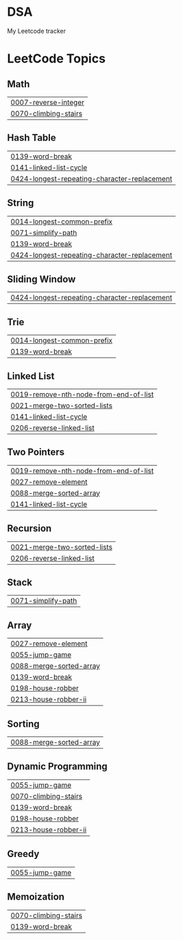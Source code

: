 # DSA
My Leetcode tracker 

<!---LeetCode Topics Start-->
# LeetCode Topics
## Math
|  |
| ------- |
| [0007-reverse-integer](https://github.com/lilyhyojeonglee/DSA/tree/master/0007-reverse-integer) |
| [0070-climbing-stairs](https://github.com/lilyhyojeonglee/DSA/tree/master/0070-climbing-stairs) |
## Hash Table
|  |
| ------- |
| [0139-word-break](https://github.com/lilyhyojeonglee/DSA/tree/master/0139-word-break) |
| [0141-linked-list-cycle](https://github.com/lilyhyojeonglee/DSA/tree/master/0141-linked-list-cycle) |
| [0424-longest-repeating-character-replacement](https://github.com/lilyhyojeonglee/DSA/tree/master/0424-longest-repeating-character-replacement) |
## String
|  |
| ------- |
| [0014-longest-common-prefix](https://github.com/lilyhyojeonglee/DSA/tree/master/0014-longest-common-prefix) |
| [0071-simplify-path](https://github.com/lilyhyojeonglee/DSA/tree/master/0071-simplify-path) |
| [0139-word-break](https://github.com/lilyhyojeonglee/DSA/tree/master/0139-word-break) |
| [0424-longest-repeating-character-replacement](https://github.com/lilyhyojeonglee/DSA/tree/master/0424-longest-repeating-character-replacement) |
## Sliding Window
|  |
| ------- |
| [0424-longest-repeating-character-replacement](https://github.com/lilyhyojeonglee/DSA/tree/master/0424-longest-repeating-character-replacement) |
## Trie
|  |
| ------- |
| [0014-longest-common-prefix](https://github.com/lilyhyojeonglee/DSA/tree/master/0014-longest-common-prefix) |
| [0139-word-break](https://github.com/lilyhyojeonglee/DSA/tree/master/0139-word-break) |
## Linked List
|  |
| ------- |
| [0019-remove-nth-node-from-end-of-list](https://github.com/lilyhyojeonglee/DSA/tree/master/0019-remove-nth-node-from-end-of-list) |
| [0021-merge-two-sorted-lists](https://github.com/lilyhyojeonglee/DSA/tree/master/0021-merge-two-sorted-lists) |
| [0141-linked-list-cycle](https://github.com/lilyhyojeonglee/DSA/tree/master/0141-linked-list-cycle) |
| [0206-reverse-linked-list](https://github.com/lilyhyojeonglee/DSA/tree/master/0206-reverse-linked-list) |
## Two Pointers
|  |
| ------- |
| [0019-remove-nth-node-from-end-of-list](https://github.com/lilyhyojeonglee/DSA/tree/master/0019-remove-nth-node-from-end-of-list) |
| [0027-remove-element](https://github.com/lilyhyojeonglee/DSA/tree/master/0027-remove-element) |
| [0088-merge-sorted-array](https://github.com/lilyhyojeonglee/DSA/tree/master/0088-merge-sorted-array) |
| [0141-linked-list-cycle](https://github.com/lilyhyojeonglee/DSA/tree/master/0141-linked-list-cycle) |
## Recursion
|  |
| ------- |
| [0021-merge-two-sorted-lists](https://github.com/lilyhyojeonglee/DSA/tree/master/0021-merge-two-sorted-lists) |
| [0206-reverse-linked-list](https://github.com/lilyhyojeonglee/DSA/tree/master/0206-reverse-linked-list) |
## Stack
|  |
| ------- |
| [0071-simplify-path](https://github.com/lilyhyojeonglee/DSA/tree/master/0071-simplify-path) |
## Array
|  |
| ------- |
| [0027-remove-element](https://github.com/lilyhyojeonglee/DSA/tree/master/0027-remove-element) |
| [0055-jump-game](https://github.com/lilyhyojeonglee/DSA/tree/master/0055-jump-game) |
| [0088-merge-sorted-array](https://github.com/lilyhyojeonglee/DSA/tree/master/0088-merge-sorted-array) |
| [0139-word-break](https://github.com/lilyhyojeonglee/DSA/tree/master/0139-word-break) |
| [0198-house-robber](https://github.com/lilyhyojeonglee/DSA/tree/master/0198-house-robber) |
| [0213-house-robber-ii](https://github.com/lilyhyojeonglee/DSA/tree/master/0213-house-robber-ii) |
## Sorting
|  |
| ------- |
| [0088-merge-sorted-array](https://github.com/lilyhyojeonglee/DSA/tree/master/0088-merge-sorted-array) |
## Dynamic Programming
|  |
| ------- |
| [0055-jump-game](https://github.com/lilyhyojeonglee/DSA/tree/master/0055-jump-game) |
| [0070-climbing-stairs](https://github.com/lilyhyojeonglee/DSA/tree/master/0070-climbing-stairs) |
| [0139-word-break](https://github.com/lilyhyojeonglee/DSA/tree/master/0139-word-break) |
| [0198-house-robber](https://github.com/lilyhyojeonglee/DSA/tree/master/0198-house-robber) |
| [0213-house-robber-ii](https://github.com/lilyhyojeonglee/DSA/tree/master/0213-house-robber-ii) |
## Greedy
|  |
| ------- |
| [0055-jump-game](https://github.com/lilyhyojeonglee/DSA/tree/master/0055-jump-game) |
## Memoization
|  |
| ------- |
| [0070-climbing-stairs](https://github.com/lilyhyojeonglee/DSA/tree/master/0070-climbing-stairs) |
| [0139-word-break](https://github.com/lilyhyojeonglee/DSA/tree/master/0139-word-break) |
<!---LeetCode Topics End-->